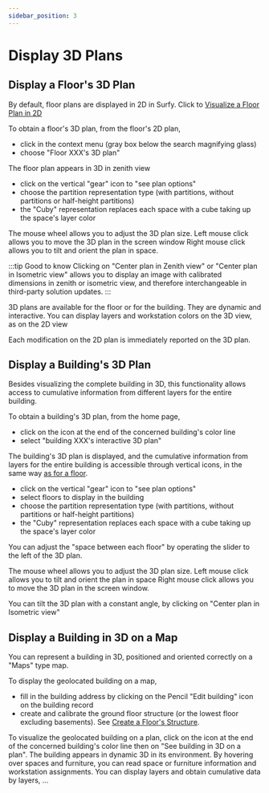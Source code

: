 ```yaml
---
sidebar_position: 3
---
```


# Display 3D Plans

## Display a Floor's 3D Plan

By default, floor plans are displayed in 2D in Surfy.
Click to [Visualize a Floor Plan in 2D](/docs/courses/views/2Dviews.md#visualize-a-2d-plan)

To obtain a floor's 3D plan, from the floor's 2D plan,

-   click in the context menu (gray box below the search magnifying glass)
-   choose "Floor XXX's 3D plan"

The floor plan appears in 3D in zenith view

-   click on the vertical "gear" icon to "see plan options"
-   choose the partition representation type (with partitions, without partitions or half-height partitions)
-   the "Cuby" representation replaces each space with a cube taking up the space's layer color

The mouse wheel allows you to adjust the 3D plan size.
Left mouse click allows you to move the 3D plan in the screen window
Right mouse click allows you to tilt and orient the plan in space.

:::tip Good to know
Clicking on "Center plan in Zenith view" or "Center plan in Isometric view" allows you to display an image with calibrated dimensions in zenith or isometric view, and therefore interchangeable in third-party solution updates.
:::

3D plans are available for the floor or for the building.
They are dynamic and interactive.
You can display layers and workstation colors on the 3D view, as on the 2D view

Each modification on the 2D plan is immediately reported on the 3D plan.

## Display a Building's 3D Plan

Besides visualizing the complete building in 3D, this functionality allows access to cumulative information from different layers for the entire building.

To obtain a building's 3D plan, from the home page,

-   click on the icon at the end of the concerned building's color line
-   select "building XXX's interactive 3D plan"

The building's 3D plan is displayed, and the cumulative information from layers for the entire building is accessible through vertical icons, in the same way [as for a floor](/docs/courses/views/2Dviews.md#display-layers-on-the-plan).

-   click on the vertical "gear" icon to "see plan options"
-   select floors to display in the building
-   choose the partition representation type (with partitions, without partitions or half-height partitions)
-   the "Cuby" representation replaces each space with a cube taking up the space's layer color

You can adjust the "space between each floor" by operating the slider to the left of the 3D plan.

The mouse wheel allows you to adjust the 3D plan size.
Left mouse click allows you to tilt and orient the plan in space
Right mouse click allows you to move the 3D plan in the screen window.

You can tilt the 3D plan with a constant angle, by clicking on "Center plan in Isometric view"

## Display a Building in 3D on a Map

You can represent a building in 3D, positioned and oriented correctly on a "Maps" type map.

To display the geolocated building on a map,

-   fill in the building address by clicking on the Pencil "Edit building" icon on the building record
-   create and calibrate the ground floor structure (or the lowest floor excluding basements). See [Create a Floor's Structure](/docs/tutorials/surfaces/structure/create.md).

To visualize the geolocated building on a plan, click on the icon at the end of the concerned building's color line then on "See building in 3D on a plan".
The building appears in dynamic 3D in its environment.
By hovering over spaces and furniture, you can read space or furniture information and workstation assignments. You can display layers and obtain cumulative data by layers, ...
